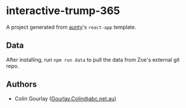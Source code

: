 # interactive-trump-365

A project generated from [aunty](https://github.com/abcnews/aunty)'s `react-app` template.

## Data

After installing, run `npm run data` to pull the data from Zoe's external git repo.

## Authors

* Colin Gourlay ([Gourlay.Colin@abc.net.au](mailto:Gourlay.Colin@abc.net.au))
